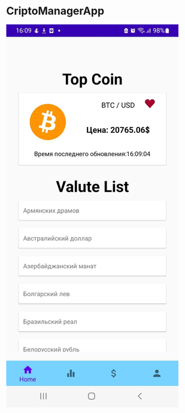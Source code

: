 # CriptoManagerApp
![Image alt](https://github.com/PrilepskiyAE/CriptoManagerApp/blob/master/screen/1_CriptoManagerApp.jpg)
